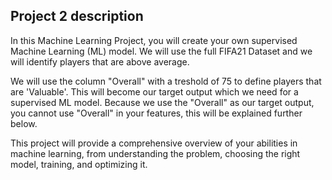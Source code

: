 ## Project 2 description

In this Machine Learning Project, you will create your own supervised Machine Learning (ML) model. We will use the full FIFA21 Dataset and we will identify players that are above average.

We will use the column "Overall" with a treshold of 75 to define players that are 'Valuable'. This will become our target output which we need for a supervised ML model. Because we use the "Overall" as our target output, you cannot use "Overall" in your features, this will be explained further below.

This project will provide a comprehensive overview of your abilities in machine learning, from understanding the problem, choosing the right model, training, and optimizing it.
